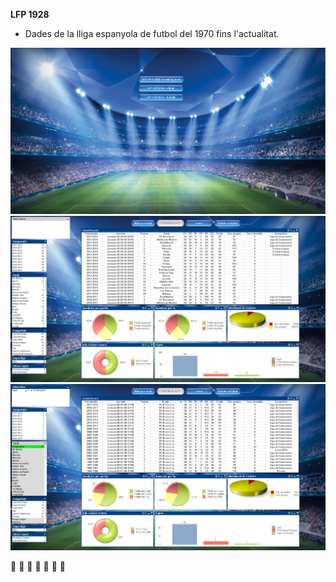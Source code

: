 <B>LFP 1928</B>

* Dades de la lliga espanyola de futbol del 1970 fins l'actualitat.

![](images/LFP_1928(Menu).PNG)
![](images/LFP_1928(Classificacions_1).PNG)
![](images/LFP_1928(Classificacions_2).PNG)

:construction: :construction: :construction: :eyes: :construction: :construction: :construction:
